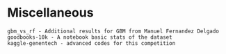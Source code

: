 # Miscellaneous

	gbm_vs_rf - Additional results for GBM from Manuel Fernandez Delgado
	goodbooks-10k - A notebook basic stats of the dataset
	kaggle-genentech - advanced codes for this competition
